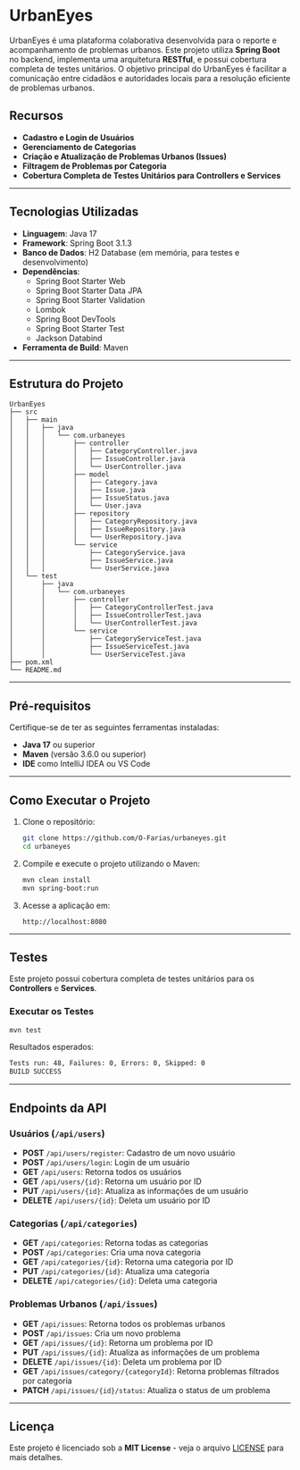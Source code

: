 # UrbanEyes

UrbanEyes é uma plataforma colaborativa desenvolvida para o reporte e acompanhamento de problemas urbanos. Este projeto utiliza **Spring Boot** no backend, implementa uma arquitetura **RESTful**, e possui cobertura completa de testes unitários. O objetivo principal do UrbanEyes é facilitar a comunicação entre cidadãos e autoridades locais para a resolução eficiente de problemas urbanos.

## Recursos

- **Cadastro e Login de Usuários**
- **Gerenciamento de Categorias**
- **Criação e Atualização de Problemas Urbanos (Issues)**
- **Filtragem de Problemas por Categoria**
- **Cobertura Completa de Testes Unitários para Controllers e Services**

---

## Tecnologias Utilizadas

- **Linguagem**: Java 17
- **Framework**: Spring Boot 3.1.3
- **Banco de Dados**: H2 Database (em memória, para testes e desenvolvimento)
- **Dependências**:
  - Spring Boot Starter Web
  - Spring Boot Starter Data JPA
  - Spring Boot Starter Validation
  - Lombok
  - Spring Boot DevTools
  - Spring Boot Starter Test
  - Jackson Databind
- **Ferramenta de Build**: Maven

---

## Estrutura do Projeto

```
UrbanEyes
├── src
│   ├── main
│   │   ├── java
│   │   │   └── com.urbaneyes
│   │   │       ├── controller
│   │   │       │   ├── CategoryController.java
│   │   │       │   ├── IssueController.java
│   │   │       │   └── UserController.java
│   │   │       ├── model
│   │   │       │   ├── Category.java
│   │   │       │   ├── Issue.java
│   │   │       │   ├── IssueStatus.java
│   │   │       │   └── User.java
│   │   │       ├── repository
│   │   │       │   ├── CategoryRepository.java
│   │   │       │   ├── IssueRepository.java
│   │   │       │   └── UserRepository.java
│   │   │       └── service
│   │   │           ├── CategoryService.java
│   │   │           ├── IssueService.java
│   │   │           └── UserService.java
│   └── test
│       ├── java
│       │   └── com.urbaneyes
│       │       ├── controller
│       │       │   ├── CategoryControllerTest.java
│       │       │   ├── IssueControllerTest.java
│       │       │   └── UserControllerTest.java
│       │       └── service
│       │           ├── CategoryServiceTest.java
│       │           ├── IssueServiceTest.java
│       │           └── UserServiceTest.java
├── pom.xml
└── README.md
```

---

## Pré-requisitos

Certifique-se de ter as seguintes ferramentas instaladas:

- **Java 17** ou superior
- **Maven** (versão 3.6.0 ou superior)
- **IDE** como IntelliJ IDEA ou VS Code

---

## Como Executar o Projeto

1. Clone o repositório:

   ```bash
   git clone https://github.com/O-Farias/urbaneyes.git
   cd urbaneyes
   ```

2. Compile e execute o projeto utilizando o Maven:

   ```bash
   mvn clean install
   mvn spring-boot:run
   ```

3. Acesse a aplicação em:

   ```
   http://localhost:8080
   ```

---

## Testes

Este projeto possui cobertura completa de testes unitários para os **Controllers** e **Services**.

### Executar os Testes

```bash
mvn test
```

Resultados esperados:

```bash
Tests run: 48, Failures: 0, Errors: 0, Skipped: 0
BUILD SUCCESS
```

---

## Endpoints da API

### Usuários (`/api/users`)

- **POST** `/api/users/register`: Cadastro de um novo usuário
- **POST** `/api/users/login`: Login de um usuário
- **GET** `/api/users`: Retorna todos os usuários
- **GET** `/api/users/{id}`: Retorna um usuário por ID
- **PUT** `/api/users/{id}`: Atualiza as informações de um usuário
- **DELETE** `/api/users/{id}`: Deleta um usuário por ID

### Categorias (`/api/categories`)

- **GET** `/api/categories`: Retorna todas as categorias
- **POST** `/api/categories`: Cria uma nova categoria
- **GET** `/api/categories/{id}`: Retorna uma categoria por ID
- **PUT** `/api/categories/{id}`: Atualiza uma categoria
- **DELETE** `/api/categories/{id}`: Deleta uma categoria

### Problemas Urbanos (`/api/issues`)

- **GET** `/api/issues`: Retorna todos os problemas urbanos
- **POST** `/api/issues`: Cria um novo problema
- **GET** `/api/issues/{id}`: Retorna um problema por ID
- **PUT** `/api/issues/{id}`: Atualiza as informações de um problema
- **DELETE** `/api/issues/{id}`: Deleta um problema por ID
- **GET** `/api/issues/category/{categoryId}`: Retorna problemas filtrados por categoria
- **PATCH** `/api/issues/{id}/status`: Atualiza o status de um problema

---

## Licença

Este projeto é licenciado sob a **MIT License** - veja o arquivo [LICENSE](LICENSE) para mais detalhes.
